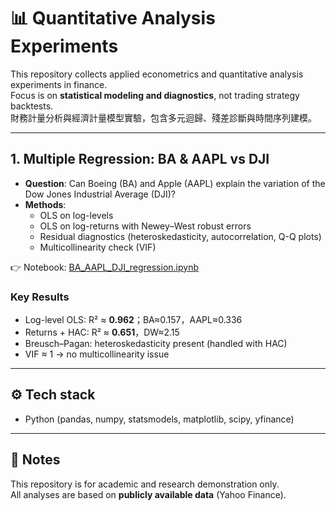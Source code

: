 # 📊 Quantitative Analysis Experiments

This repository collects applied econometrics and quantitative analysis experiments in finance.  
Focus is on **statistical modeling and diagnostics**, not trading strategy backtests.  
財務計量分析與經濟計量模型實驗，包含多元迴歸、殘差診斷與時間序列建模。

---

## 1. Multiple Regression: BA & AAPL vs DJI
- **Question**: Can Boeing (BA) and Apple (AAPL) explain the variation of the Dow Jones Industrial Average (DJI)?
- **Methods**:  
  - OLS on log-levels  
  - OLS on log-returns with Newey–West robust errors  
  - Residual diagnostics (heteroskedasticity, autocorrelation, Q-Q plots)  
  - Multicollinearity check (VIF)  

👉 Notebook: [BA_AAPL_DJI_regression.ipynb](./BA_AAPL_DJI_regression-checkpoint.ipynb)

### Key Results
- Log-level OLS: R² ≈ **0.962**；BA≈0.157，AAPL≈0.336  
- Returns + HAC: R² ≈ **0.651**，DW≈2.15  
- Breusch–Pagan: heteroskedasticity present (handled with HAC)  
- VIF ≈ 1 → no multicollinearity issue  

---

## ⚙️ Tech stack
- Python (pandas, numpy, statsmodels, matplotlib, scipy, yfinance)

---

## 📌 Notes
This repository is for academic and research demonstration only.  
All analyses are based on **publicly available data** (Yahoo Finance).
